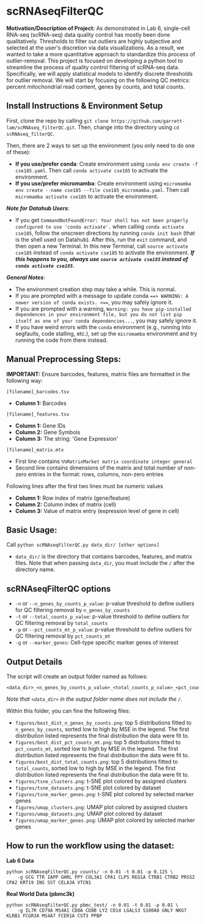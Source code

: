# scRNAseqFilterQC

__Motivation/Description of Project:__ As demonstrated in Lab 6, single-cell RNA-seq (scRNA-seq) data quality control has mostly been done qualitatively. Thresholds to filter out outliers are highly subjective and selected at the user's discretion via data visualizations. As a result, we wanted to take a more quantitative approach to standardize this process of outlier-removal. This project is focused on developing a python tool to streamline the process of quality control filtering of scRNA-seq data. Specifically, we will apply statistical models to identify discrete thresholds for outlier removal. We will start by focusing on the following QC metrics: percent mitochondrial read content, genes by counts, and total counts. 

## Install Instructions & Environment Setup
First, clone the repo by calling `git clone https://github.com/garrett-lam/scRNAseq_filterQC.git`. Then, change into the directory using `cd scRNAseq_filterQC`.

Then, there are 2 ways to set up the environment (you only need to do one of these): 
 - __If you use/prefer conda__: Create environment using `conda env create -f cse185.yaml`. Then call `conda activate cse185` to activate the environment.
 - __If you use/prefer micromamba__: Create environment using `micromamba env create --name cse185 --file cse185_micromamba.yaml`. Then call `micromamba activate cse185` to activate the environment.

___Note for Datahub Users___:
 - If you get `CommandNotFoundError: Your shell has not been properly configured to use 'conda activate'.` when calling `conda activate cse185`, follow the onscreen directions by running `conda init bash` (that is the shell used on Datahub). After this, run the `exit` command, and then open a new Terminal. In this new Terminal, call  `source activate cse185` instead of `conda activate cse185` to activate the environment. ___If this happens to you, always use `source activate cse185` instead of `conda activate cse185`___.

___General Notes___:
 - The environment creation step may take a while. This is normal.
 - If you are prompted with a message to update conda `==> WARNING: A newer version of conda exists. <==`, you may safely ignore it.
 - If you are prompted with a warning, `Warning: you have pip-installed dependences in your environment file, but you do not list pip itself as one of your conda dependencies...`, you may safely ignore it.
 - If you have weird errors with the `conda` environment (e.g., running into segfaults, code stalling, etc.), set up the `micromamba` environment and try running the code from there instead.

## Manual Preprocessing Steps:
__IMPORTANT:__ Ensure barcodes, features, matrix files are formatted in the following way:

`[filename]_barcodes.tsv`
 - __Column 1:__ Barcodes

`[filename]_features.tsv`
 - __Column 1:__ Gene IDs
 - __Column 2:__ Gene Symbols
 - __Column 3:__ The string: 'Gene Expression'

`[filename]_matrix.mtx`
- First line contains `%%MatrixMarket matrix coordinate integer general`
- Second line contains dimensions of the matrix and total number of non-zero entries in the format: rows, columns, non-zero entries

Following lines after the first two lines must be numeric values
 - __Column 1:__ Row index of matrix (gene/feature)
 - __Column 2:__ Column index of matrix (cell)
 - __Column 3:__ Value of matrix entry (expression level of gene in cell)

## Basic Usage:
Call `python scRNAseqFilterQC.py data_dir/ [other options]`
- `data_dir/` is the directory that contains barcodes, features, and matrix files. Note that when passing `data_dir`, you must include the `/` after the directory name.

## scRNAseqFilterQC options
- `-n` or `--n_genes_by_counts_p_value`: p-value threshold to define outliers for QC filtering removal by `n_genes_by_counts`
- `-t` or `--total_counts_p_value`: p-value threshold to define outliers for QC filtering removal by `total_counts`
- `-p` or `--pct_counts_mt_p_value`: p-value threshold to define outliers for QC filtering removal by `pct_counts_mt`
- `-g` or `--marker_genes`: Cell-type specific marker genes of interest

## Output Details
The script will create an output folder named as follows:
```
<data_dir>_<n_genes_by_counts_p_value>_<total_counts_p_value>_<pct_counts_md_p_value>
```

_Note that `<data_dir>` in the output folder name does not include the `/`._

Within this folder, you can fine the following files:
 - `figures/best_dist_n_genes_by_counts.png`: top 5 distributions fitted to `n_genes_by_counts`, sorted low to high by MSE in the legend. The first distribution listed represents the final distribution the data were fit to.
 - `figures/best_dist_pct_counts_mt.png`: top 5 distributions fitted to `pct_counts_mt`, sorted low to high by MSE in the legend. The first distribution listed represents the final distribution the data were fit to.
 - `figures/best_dist_total_counts.png`: top 5 distributions fitted to `total_counts`, sorted low to high by MSE in the legend. The first distribution listed represents the final distribution the data were fit to.
 - `figures/tsne_clusters.png`: t-SNE plot colored by assigned clusters
 - `figures/tsne_datasets.png`: t-SNE plot colored by dataset
 - `figures/tsne_marker_genes.png`: t-SNE plot colored by selected marker genes
 - `figures/umap_clusters.png`: UMAP plot colored by assigned clusters
 - `figures/umap_datasets.png`: UMAP plot colored by dataset
 - `figures/umap_marker_genes.png`: UMAP plot colored by selected marker genes

## How to run the workflow using the dataset:
__Lab 6 Data__
```
python scRNAseqFilterQC.py counts/ -n 0.01 -t 0.01 -p 0.125 \
    -g GCG TTR IAPP GHRL PPY COL3A1 CPA1 CLPS REG1A CTRB1 CTRB2 PRSS2 CPA2 KRT19 INS SST CELA3A VTCN1
```

__Real World Data (pbmc3k)__
```
python scRNAseqFilterQC.py pbmc_test/ -n 0.01 -t 0.01 -p 0.01 \
    -g IL7R CD79A MS4A1 CD8A CD8B LYZ CD14 LGALS3 S100A8 GNLY NKG7 KLRB1 FCGR3A MS4A7 FCER1A CST3 PPBP
```

